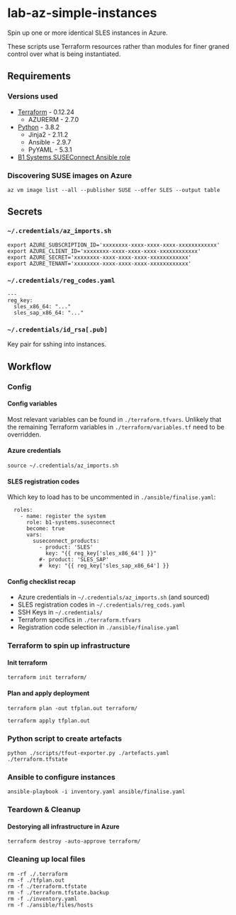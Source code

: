 # lab-az-simple-instances

Spin up one or more identical SLES instances in Azure.

These scripts use Terraform resources rather than modules for finer graned control over what is being instantiated.

## Requirements

### Versions used

* [Terraform](https://www.terraform.io/downloads.html) - 0.12.24
    * AZURERM - 2.7.0
* [Python](https://www.anaconda.com/products/individual) - 3.8.2
    * Jinja2 - 2.11.2
    * Ansible - 2.9.7
    * PyYAML - 5.3.1
* [B1 Systems SUSEConnect Ansible role](https://github.com/b1-systems/ansible-role-suseconnect)

### Discovering SUSE images on Azure

```{text}
az vm image list --all --publisher SUSE --offer SLES --output table
```

## Secrets

### `~/.credentials/az_imports.sh`

```{text}
export AZURE_SUBSCRIPTION_ID='xxxxxxxx-xxxx-xxxx-xxxx-xxxxxxxxxxxx'
export AZURE_CLIENT_ID='xxxxxxxx-xxxx-xxxx-xxxx-xxxxxxxxxxxx'
export AZURE_SECRET='xxxxxxxx-xxxx-xxxx-xxxx-xxxxxxxxxxxx'
export AZURE_TENANT='xxxxxxxx-xxxx-xxxx-xxxx-xxxxxxxxxxxx'
```

### `~/.credentials/reg_codes.yaml`

```{yaml}
---
reg_key:
  sles_x86_64: "..."
  sles_sap_x86_64: "..."
```

### `~/.credentials/id_rsa[.pub]`

Key pair for sshing into instances.

## Workflow

### Config

#### Config variables

Most relevant variables can be found in `./terraform.tfvars`.  Unlikely that the remaining
Terraform variables in `./terraform/variables.tf` need to be overridden.

#### Azure credentials

```{text}
source ~/.credentials/az_imports.sh
```

#### SLES registration codes

Which key to load has to be uncommented in `./ansible/finalise.yaml`:

```{yaml}
  roles:
    - name: register the system
      role: b1-systems.suseconnect
      become: true
      vars:
        suseconnect_products:
          - product: 'SLES'
            key: "{{ reg_key['sles_x86_64'] }}"
          #- product: 'SLES_SAP'
          #  key: "{{ reg_key['sles_sap_x86_64'] }}
```

#### Config checklist recap

* Azure credentials in `~/.credentials/az_imports.sh` (and sourced)
* SLES registration codes in `~/.credentials/reg_cods.yaml`
* SSH Keys in `~/.credentials/`
* Terraform specifics in `./terraform.tfvars`
* Registration code selection in `./ansible/finalise.yaml`

### Terraform to spin up infrastructure

#### Init terraform

```{text}
terraform init terraform/
```

#### Plan and apply deployment

```{text}
terraform plan -out tfplan.out terraform/
```

```{text}
terraform apply tfplan.out
```

### Python script to create artefacts

```{text}
python ./scripts/tfout-exporter.py ./artefacts.yaml ./terraform.tfstate
```

### Ansible to configure instances

```{text}
ansible-playbook -i inventory.yaml ansible/finalise.yaml 
```

### Teardown & Cleanup

#### Destorying all infrastructure in Azure

```{text}
terraform destroy -auto-approve terraform/
```

### Cleaning up local files

```{text}
rm -rf ./.terraform
rm -f ./tfplan.out
rm -f ./terraform.tfstate
rm -f ./terraform.tfstate.backup
rm -f ./inventory.yaml
rm -f ./ansible/files/hosts
```
